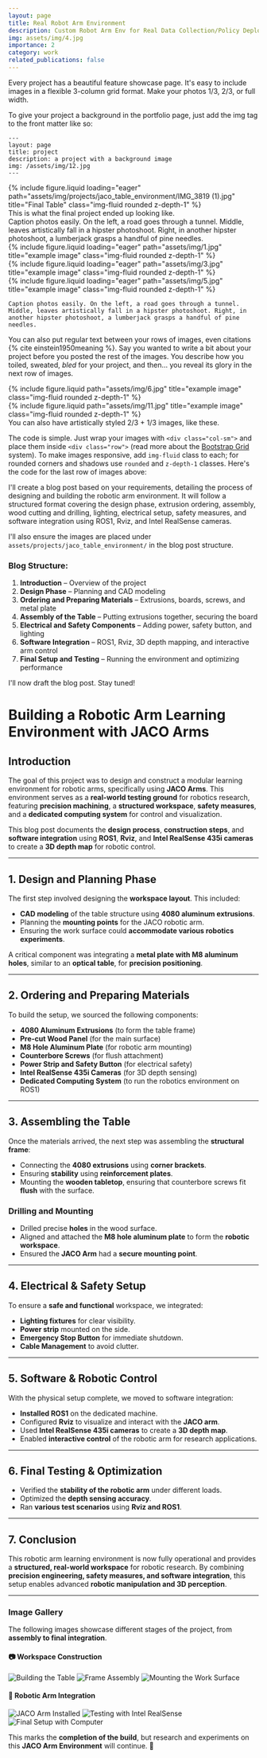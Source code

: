 ```yaml
---
layout: page
title: Real Robot Arm Environment
description: Custom Robot Arm Env for Real Data Collection/Policy Deployment.
img: assets/img/4.jpg
importance: 2
category: work
related_publications: false
---
```


Every project has a beautiful feature showcase page.
It's easy to include images in a flexible 3-column grid format.
Make your photos 1/3, 2/3, or full width.

To give your project a background in the portfolio page, just add the img tag to the front matter like so:

    ---
    layout: page
    title: project
    description: a project with a background image
    img: /assets/img/12.jpg
    ---


<div class="row">
    <div class="col-sm mt-3 mt-md-0">
        {% include figure.liquid loading="eager" path="assets/img/projects/jaco_table_environment/IMG_3819 (1).jpg" title="Final Table" class="img-fluid rounded z-depth-1" %}
    </div>
</div>
<div class="caption">
    This is what the final project ended up looking like.
</div>
 Caption photos easily. On the left, a road goes through a tunnel. Middle, leaves artistically fall in a hipster photoshoot. Right, in another hipster photoshoot, a lumberjack grasps a handful of pine needles.

<div class="row">
    <div class="col-sm mt-3 mt-md-0">
        {% include figure.liquid loading="eager" path="assets/img/1.jpg" title="example image" class="img-fluid rounded z-depth-1" %}
    </div>
    <div class="col-sm mt-3 mt-md-0">
        {% include figure.liquid loading="eager" path="assets/img/3.jpg" title="example image" class="img-fluid rounded z-depth-1" %}
    </div>
    <div class="col-sm mt-3 mt-md-0">
        {% include figure.liquid loading="eager" path="assets/img/5.jpg" title="example image" class="img-fluid rounded z-depth-1" %}
    </div>
</div>
<div class="caption">
    
    Caption photos easily. On the left, a road goes through a tunnel. Middle, leaves artistically fall in a hipster photoshoot. Right, in another hipster photoshoot, a lumberjack grasps a handful of pine needles.

</div>


You can also put regular text between your rows of images, even citations {% cite einstein1950meaning %}.
Say you wanted to write a bit about your project before you posted the rest of the images.
You describe how you toiled, sweated, _bled_ for your project, and then... you reveal its glory in the next row of images.

<div class="row justify-content-sm-center">
    <div class="col-sm-8 mt-3 mt-md-0">
        {% include figure.liquid path="assets/img/6.jpg" title="example image" class="img-fluid rounded z-depth-1" %}
    </div>
    <div class="col-sm-4 mt-3 mt-md-0">
        {% include figure.liquid path="assets/img/11.jpg" title="example image" class="img-fluid rounded z-depth-1" %}
    </div>
</div>
<div class="caption">
    You can also have artistically styled 2/3 + 1/3 images, like these.
</div>

The code is simple.
Just wrap your images with `<div class="col-sm">` and place them inside `<div class="row">` (read more about the <a href="https://getbootstrap.com/docs/4.4/layout/grid/">Bootstrap Grid</a> system).
To make images responsive, add `img-fluid` class to each; for rounded corners and shadows use `rounded` and `z-depth-1` classes.
Here's the code for the last row of images above:

I'll create a blog post based on your requirements, detailing the process of designing and building the robotic arm environment. It will follow a structured format covering the design phase, extrusion ordering, assembly, wood cutting and drilling, lighting, electrical setup, safety measures, and software integration using ROS1, Rviz, and Intel RealSense cameras.

I'll also ensure the images are placed under `assets/projects/jaco_table_environment/` in the blog post structure.

### Blog Structure:
1. **Introduction** – Overview of the project
2. **Design Phase** – Planning and CAD modeling
3. **Ordering and Preparing Materials** – Extrusions, boards, screws, and metal plate
4. **Assembly of the Table** – Putting extrusions together, securing the board
5. **Electrical and Safety Components** – Adding power, safety button, and lighting
6. **Software Integration** – ROS1, Rviz, 3D depth mapping, and interactive arm control
7. **Final Setup and Testing** – Running the environment and optimizing performance

I'll now draft the blog post. Stay tuned!

# **Building a Robotic Arm Learning Environment with JACO Arms**

## **Introduction**
The goal of this project was to design and construct a modular learning environment for robotic arms, specifically using **JACO Arms**. This environment serves as a **real-world testing ground** for robotics research, featuring **precision machining**, a **structured workspace**, **safety measures**, and a **dedicated computing system** for control and visualization. 

This blog post documents the **design process**, **construction steps**, and **software integration** using **ROS1**, **Rviz**, and **Intel RealSense 435i cameras** to create a **3D depth map** for robotic control.

---

## **1. Design and Planning Phase**
The first step involved designing the **workspace layout**. This included:
- **CAD modeling** of the table structure using **4080 aluminum extrusions**.
- Planning the **mounting points** for the JACO robotic arm.
- Ensuring the work surface could **accommodate various robotics experiments**.

A critical component was integrating a **metal plate with M8 aluminum holes**, similar to an **optical table**, for **precision positioning**.

---

## **2. Ordering and Preparing Materials**
To build the setup, we sourced the following components:
- **4080 Aluminum Extrusions** (to form the table frame)
- **Pre-cut Wood Panel** (for the main surface)
- **M8 Hole Aluminum Plate** (for robotic arm mounting)
- **Counterbore Screws** (for flush attachment)
- **Power Strip and Safety Button** (for electrical safety)
- **Intel RealSense 435i Cameras** (for 3D depth sensing)
- **Dedicated Computing System** (to run the robotics environment on ROS1)

---

## **3. Assembling the Table**
Once the materials arrived, the next step was assembling the **structural frame**:
- Connecting the **4080 extrusions** using **corner brackets**.
- Ensuring **stability** using **reinforcement plates**.
- Mounting the **wooden tabletop**, ensuring that counterbore screws fit **flush** with the surface.

### **Drilling and Mounting**
- Drilled precise **holes** in the wood surface.
- Aligned and attached the **M8 hole aluminum plate** to form the **robotic workspace**.
- Ensured the **JACO Arm** had a **secure mounting point**.

---

## **4. Electrical & Safety Setup**
To ensure a **safe and functional** workspace, we integrated:
- **Lighting fixtures** for clear visibility.
- **Power strip** mounted on the side.
- **Emergency Stop Button** for immediate shutdown.
- **Cable Management** to avoid clutter.

---

## **5. Software & Robotic Control**
With the physical setup complete, we moved to software integration:
- **Installed ROS1** on the dedicated machine.
- Configured **Rviz** to visualize and interact with the **JACO arm**.
- Used **Intel RealSense 435i cameras** to create a **3D depth map**.
- Enabled **interactive control** of the robotic arm for research applications.

---

## **6. Final Testing & Optimization**
- Verified the **stability of the robotic arm** under different loads.
- Optimized the **depth sensing accuracy**.
- Ran **various test scenarios** using **Rviz and ROS1**.

---

## **7. Conclusion**
This robotic arm learning environment is now fully operational and provides a **structured, real-world workspace** for robotic research. By combining **precision engineering, safety measures, and software integration**, this setup enables advanced **robotic manipulation and 3D perception**.

---

### **Image Gallery**
The following images showcase different stages of the project, from **assembly to final integration**.

#### 📷 **Workspace Construction**
![Building the Table](assets/img/rojects/jaco_table_environment/IMG_3649.jpg)
![Frame Assembly](assets/img/projects/jaco_table_environment/IMG_3453.jpg)
![Mounting the Work Surface](assets/img/projects/jaco_table_environment/IMG_3716.jpg)

#### 🤖 **Robotic Arm Integration**
![JACO Arm Installed](assets/img/projects/jaco_table_environment/IMG_3798.jpg)
![Testing with Intel RealSense](assets/img/projects/jaco_table_environment/IMG_3819.jpg)
![Final Setup with Computer](assets/img/projects/jaco_table_environment/IMG_4481.jpg)

This marks the **completion of the build**, but research and experiments on this **JACO Arm Environment** will continue. 🚀
